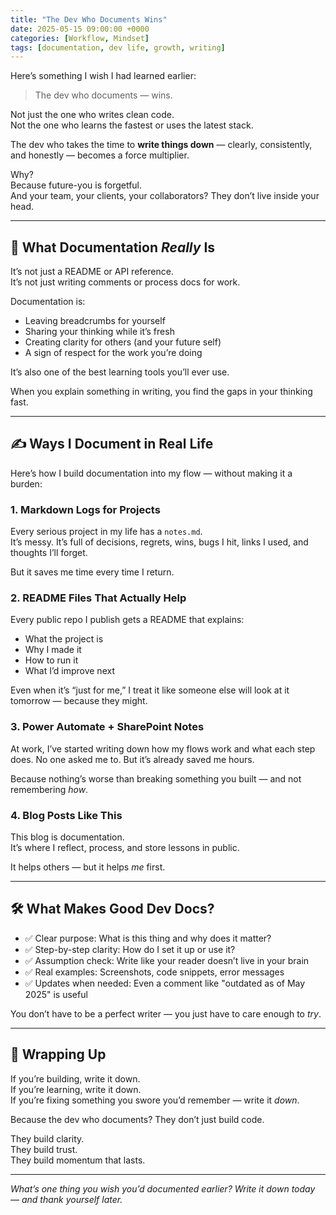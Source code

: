 ```yaml
---
title: "The Dev Who Documents Wins"
date: 2025-05-15 09:00:00 +0000
categories: [Workflow, Mindset]
tags: [documentation, dev life, growth, writing]
---
```


Here’s something I wish I had learned earlier:

> The dev who documents — wins.

Not just the one who writes clean code.  
Not the one who learns the fastest or uses the latest stack.

The dev who takes the time to **write things down** — clearly, consistently, and honestly — becomes a force multiplier.

Why?  
Because future-you is forgetful.  
And your team, your clients, your collaborators? They don’t live inside your head.

---

## 🧠 What Documentation *Really* Is

It’s not just a README or API reference.  
It’s not just writing comments or process docs for work.

Documentation is:

- Leaving breadcrumbs for yourself
- Sharing your thinking while it’s fresh
- Creating clarity for others (and your future self)
- A sign of respect for the work you’re doing

It’s also one of the best learning tools you’ll ever use.

When you explain something in writing, you find the gaps in your thinking fast.

---

## ✍️ Ways I Document in Real Life

Here’s how I build documentation into my flow — without making it a burden:

### 1. **Markdown Logs for Projects**  

Every serious project in my life has a `notes.md`.  
It’s messy. It’s full of decisions, regrets, wins, bugs I hit, links I used, and thoughts I’ll forget.

But it saves me time every time I return.

### 2. **README Files That Actually Help**  

Every public repo I publish gets a README that explains:

- What the project is
- Why I made it
- How to run it
- What I’d improve next

Even when it’s “just for me,” I treat it like someone else will look at it tomorrow — because they might.

### 3. **Power Automate + SharePoint Notes**  

At work, I’ve started writing down how my flows work and what each step does. No one asked me to. But it’s already saved me hours.

Because nothing’s worse than breaking something you built — and not remembering *how*.

### 4. **Blog Posts Like This**  

This blog is documentation.  
It’s where I reflect, process, and store lessons in public.

It helps others — but it helps *me* first.

---

## 🛠 What Makes Good Dev Docs?

- ✅ Clear purpose: What is this thing and why does it matter?
- ✅ Step-by-step clarity: How do I set it up or use it?
- ✅ Assumption check: Write like your reader doesn’t live in your brain
- ✅ Real examples: Screenshots, code snippets, error messages
- ✅ Updates when needed: Even a comment like "outdated as of May 2025" is useful

You don’t have to be a perfect writer — you just have to care enough to *try*.

---

## 🧵 Wrapping Up

If you’re building, write it down.  
If you’re learning, write it down.  
If you’re fixing something you swore you’d remember — write it *down*.

Because the dev who documents?
They don’t just build code.

They build clarity.  
They build trust.  
They build momentum that lasts.

---

*What’s one thing you wish you’d documented earlier? Write it down today — and thank yourself later.*
